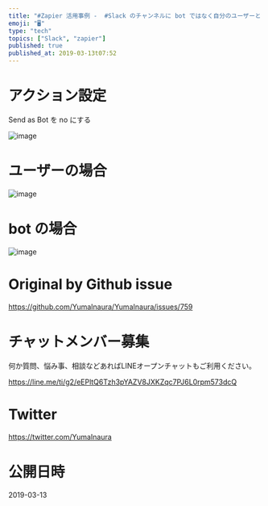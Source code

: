```yaml
---
title: "#Zapier 活用事例 -  #Slack のチャンネルに bot ではなく自分のユーザーとして投稿できる"
emoji: "🖥"
type: "tech"
topics: ["Slack", "zapier"]
published: true
published_at: 2019-03-13t07:52
---
```


# アクション設定

Send as Bot を no にする

![image](https://user-images.githubusercontent.com/13635059/54238564-25808c00-455c-11e9-83a3-eef631d012af.png)

# ユーザーの場合

![image](https://user-images.githubusercontent.com/13635059/54238721-958f1200-455c-11e9-8ba3-6feedf99715f.png)

# bot の場合

![image](https://user-images.githubusercontent.com/13635059/54238751-ab043c00-455c-11e9-806d-ca5656d137f0.png)




# Original by Github issue

https://github.com/YumaInaura/YumaInaura/issues/759








<!-- Update From Qiita API -->

# チャットメンバー募集


何か質問、悩み事、相談などあればLINEオープンチャットもご利用ください。

https://line.me/ti/g2/eEPltQ6Tzh3pYAZV8JXKZqc7PJ6L0rpm573dcQ





# Twitter


https://twitter.com/YumaInaura


<!-- Update From Qiita API -->



# 公開日時

2019-03-13

